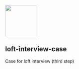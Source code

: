 <img src="https://i.imgur.com/KTwg5jN.png" width="100">

## loft-interview-case

Case for loft interview (third step)
